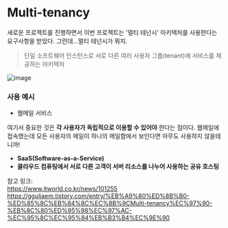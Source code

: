 # Multi-tenancy

새로운 프로젝트를 진행하면서 이번 프로젝트는 '멀티 테넌시' 아키텍처를 사용한다는 요구사항을 받았다. 그런데...멀티 테넌시가 뭐지.   

> 단일 소프트웨어 인스턴스로 서로 다른 여러 사용자 그룹(tenant)에 서비스를 제공하는 아키텍처

![image](https://user-images.githubusercontent.com/45115557/198045109-5c2c0242-b1a2-4fdd-b6a9-f5502590115f.png)

### 사용 예시

* 웹메일 서비스 

여기서 중요한 것은 **각 사용자가 독립적으로 이용할 수 있어야** 한다는 점이다. 웹메일에 접속했는데 모든 사용자의 메일이 하나의 메일함에서 보인다면 아무도 사용하지 않을테니까!   

* **SaaS(Software-as-a-Service)**
* **클라우드 컴퓨팅에서 서로 다른 고객이 서버 리소스를 나누어 사용하는 공유 호스팅**

















참고 링크:    
https://www.itworld.co.kr/news/101255   
https://gguljaem.tistory.com/entry/%EB%A9%80%ED%8B%B0-%ED%85%8C%EB%84%8C%EC%8B%9CMulti-tenancy%EC%97%90-%EB%8C%80%ED%95%98%EC%97%AC-%EC%95%8C%EC%95%84%EB%B3%B4%EC%9E%90
